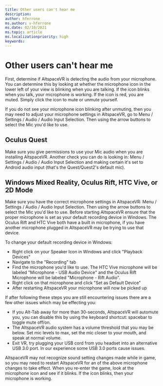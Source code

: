 ```yaml
---
title: Other users can't hear me
description: 
author: hferrone
ms.author: v-hferrone
ms.date: 02/10/2021
ms.topic: article
ms.localizationpriority: high
keywords: 
---
```


# Other users can't hear me

First, determine if AltspaceVR is detecting the audio from your microphone. You can determine this by looking at whether the microphone icon in the lower left of your view is blinking when you are talking. If the icon blinks when you talk, your microphone is working. If the icon is red, you are muted. Simply click the icon to mute or unmute yourself.

If you do not see your microphone icon blinking after unmuting, then you may need to adjust your microphone settings in AltspaceVR, go to Menu / Settings / Audio / Audio Input Selection. Then using the arrow buttons to select the Mic you'd like to use.
 
## Oculus Quest 

Make sure you give permissions to use your Mic audio when you are installing AltspaceVR. Another check you can do is looking in: Menu / Settings / Audio / Audio Input Selection and making certain it's set to Android audio input (that's the Quest/Quest2's default mic).
 
## Windows Mixed Reality, Oculus Rift, HTC Vive, or 2D Mode

Make sure you have the correct microphone settings in AltspaceVR: Menu / Settings / Audio / Audio Input Selection. Then using the arrow buttons to select the Mic you'd like to use.
Before starting AltspaceVR ensure that the proper microphone is set as your default recording device in Windows. The Oculus Rift and HTC Vive both have a built in microphone, if you have another microphone plugged in AltspaceVR may be trying to use that device.
 
To change your default recording device in Windows:
* Right click on your Speaker Icon in Windows and click "Playback Devices"
* Navigate to the "Recording" tab
* Find the microphone you'd like to use. The HTC Vive microphone will be labeled "Microphone - USB Audio Device" and the Oculus Rift Microphone will be labeled "Microphone - Rift Audio".
* Right click on that microphone and click "Set as Default Device"
* After restarting AltspaceVR your microphone will now be picked up
 
If after following these steps you are still encountering issues there are a few other issues which may be effecting you:
* If you Alt-Tab away for more than 30-seconds, AltspaceVR will automute you, you can disable this by using the keyboard shortcut: spacebar to toggle mute off/on.
* The AltspaceVR audio system has a volume threshold that you may be below. Set mic levels to max, set the mic closer to your mouth, and speak at normal volume.
* Exit VR, try plugging your USB cord from you headset into an alternative USB 3.0 port. In our experience some USB 3.0 ports cause issues.

AltspaceVR may not recognize sound setting changes made while in game, so you may need to restart AltspaceVR for an of the above microphone changes to take effect.  When you re-enter the game, look at the microphone icon and see if it blinks. If the icon blinks, then your microphone is working.